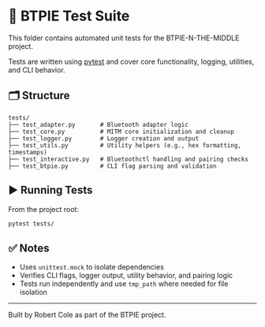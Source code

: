 # 🧪 BTPIE Test Suite

This folder contains automated unit tests for the BTPIE-N-THE-MIDDLE project.

Tests are written using [pytest](https://docs.pytest.org/) and cover core functionality, logging, utilities, and CLI behavior.

## 🗂 Structure

```text
tests/
├── test_adapter.py       # Bluetooth adapter logic
├── test_core.py          # MITM core initialization and cleanup
├── test_logger.py        # Logger creation and output
├── test_utils.py         # Utility helpers (e.g., hex formatting, timestamps)
├── test_interactive.py   # Bluetoothctl handling and pairing checks
├── test_btpie.py         # CLI flag parsing and validation
```

## ▶️ Running Tests

From the project root:

```bash
pytest tests/
```

## ✅ Notes

- Uses `unittest.mock` to isolate dependencies
- Verifies CLI flags, logger output, utility behavior, and pairing logic
- Tests run independently and use `tmp_path` where needed for file isolation

---
Built by Robert Cole as part of the BTPIE project.
